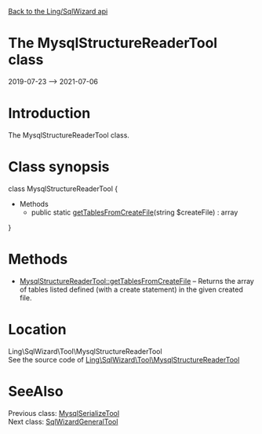 [Back to the Ling/SqlWizard api](https://github.com/lingtalfi/SqlWizard/blob/master/doc/api/Ling/SqlWizard.md)



The MysqlStructureReaderTool class
================
2019-07-23 --> 2021-07-06






Introduction
============

The MysqlStructureReaderTool class.



Class synopsis
==============


class <span class="pl-k">MysqlStructureReaderTool</span>  {

- Methods
    - public static [getTablesFromCreateFile](https://github.com/lingtalfi/SqlWizard/blob/master/doc/api/Ling/SqlWizard/Tool/MysqlStructureReaderTool/getTablesFromCreateFile.md)(string $createFile) : array

}






Methods
==============

- [MysqlStructureReaderTool::getTablesFromCreateFile](https://github.com/lingtalfi/SqlWizard/blob/master/doc/api/Ling/SqlWizard/Tool/MysqlStructureReaderTool/getTablesFromCreateFile.md) &ndash; Returns the array of tables listed defined (with a create statement) in the given created file.





Location
=============
Ling\SqlWizard\Tool\MysqlStructureReaderTool<br>
See the source code of [Ling\SqlWizard\Tool\MysqlStructureReaderTool](https://github.com/lingtalfi/SqlWizard/blob/master/Tool/MysqlStructureReaderTool.php)



SeeAlso
==============
Previous class: [MysqlSerializeTool](https://github.com/lingtalfi/SqlWizard/blob/master/doc/api/Ling/SqlWizard/Tool/MysqlSerializeTool.md)<br>Next class: [SqlWizardGeneralTool](https://github.com/lingtalfi/SqlWizard/blob/master/doc/api/Ling/SqlWizard/Tool/SqlWizardGeneralTool.md)<br>
